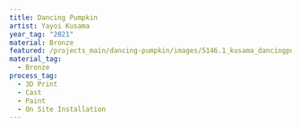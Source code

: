 ```yaml
---
title: Dancing Pumpkin
artist: Yayoi Kusama
year_tag: "2021"
material: Bronze
featured: /projects_main/dancing-pumpkin/images/5146.1_kusama_dancingpumpkindp001_final_003.jpg
material_tag:
  - Bronze
process_tag:
  - 3D Print
  - Cast
  - Paint
  - On Site Installation
---
```

